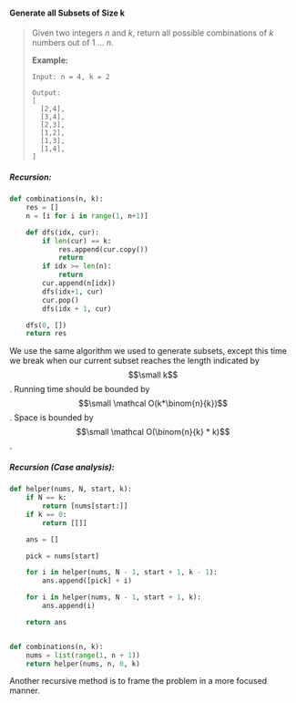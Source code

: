 #### Generate all Subsets of Size k

> Given two integers _n_ and _k_, return all possible combinations of _k_ numbers out of 1 ... _n_.
>
> **Example:**
>
> ```
> Input: n = 4, k = 2
>
> Output:
> [
>   [2,4],
>   [3,4],
>   [2,3],
>   [1,2],
>   [1,3],
>   [1,4],
> ]
> ```

##### Recursion:

```py
def combinations(n, k):
    res = []
    n = [i for i in range(1, n+1)]

    def dfs(idx, cur):
        if len(cur) == k:
            res.append(cur.copy())
            return
        if idx >= len(n):
            return
        cur.append(n[idx])
        dfs(idx+1, cur)
        cur.pop()
        dfs(idx + 1, cur)

    dfs(0, [])
    return res
```

We use the same algorithm we used to generate subsets, except this time we break when our current subset reaches the length indicated by $$\small k$$. Running time should be bounded by $$\small \mathcal O(k*\binom{n}{k})$$. Space is bounded by $$\small \mathcal O(\binom{n}{k} * k)$$.

##### Recursion \(Case analysis\):

```py
def helper(nums, N, start, k):
    if N == k:
        return [nums[start:]]
    if k == 0:
        return [[]]

    ans = []

    pick = nums[start]

    for i in helper(nums, N - 1, start + 1, k - 1):
        ans.append([pick] + i)

    for i in helper(nums, N - 1, start + 1, k):
        ans.append(i)

    return ans


def combinations(n, k):
    nums = list(range(1, n + 1))
    return helper(nums, n, 0, k)
```

Another recursive method is to frame the problem in a more focused manner. 

